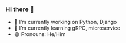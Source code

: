 ### Hi there 👋



- 🔭 I’m currently working on Python, Django
- 🌱 I’m currently learning gRPC, microservice 
- 😄 Pronouns: He/Him
